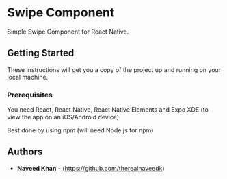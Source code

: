 # Swipe Component

Simple Swipe Component for React Native.

## Getting Started

These instructions will get you a copy of the project up and running on your local machine.

### Prerequisites

You need React, React Native, React Native Elements and Expo XDE (to view the app on an iOS/Android device).

Best done by using npm (will need Node.js for npm)

## Authors

* **Naveed Khan** - (https://github.com/therealnaveedk)

